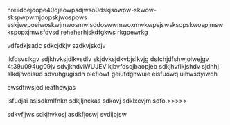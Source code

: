 hreiidoejdope40djeowpsdjwso0dskjsowpw-skwow-skspwpwmjdopskjwospows
eskjwepoeiwoskwjmwosmwlsddoswwmwoxmwkwpsjswsksopskwospjmswkspopxjmwsfdvsd 
reheherhjskdfgkws
rkgpewrkg

vdfsdkjsadc
sdkcjdkjv
szdkvjskdjv

lkfdsvslkgv
sdjkhvksjdlkvsdlv
skjdvksjdkvbjslkvjg
dsfchjdfshwjoiwejgv
4t39u094ug09jv
sdvjkhdviWUJEV
kjbvfdsojbaopjeb
sdkjhvfikjshdv
sjdhhj
slkdjhvoisud
sdvuhgugisdh
oiefiowf
geiufdghwuie
eisfuowq
uihwsdyiwqh

ewsdfiwsjed
ieafhcwjas


isfudjai
asisdkmlfnkn
sdkjljnckas
sdkovj
sdklxcvjm
sdfo.>>>>>

>>>
>>>

sdkvfjjws
sdkjhvkosj
asdkfjoswj
svdijojsw

